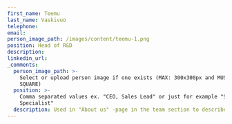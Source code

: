 ```yaml
---
first_name: Teemu
last_name: Vaskivuo
telephone:
email:
person_image_path: /images/content/teemu-1.png
position: Head of R&D
description:
linkedin_url:
_comments:
  person_image_path: >-
    Select or upload person image if one exists (MAX: 300x300px and MUST BE
    SQUARE)
  position: >-
    Comma separated values ex. "CEO, Sales Lead" or just for example "Software
    Specialist"
  description: Used in "About us" -page in the team section to describe the employee.
---
```


